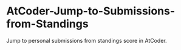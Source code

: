 # AtCoder-Jump-to-Submissions-from-Standings
Jump to personal submissions from standings score in AtCoder.
